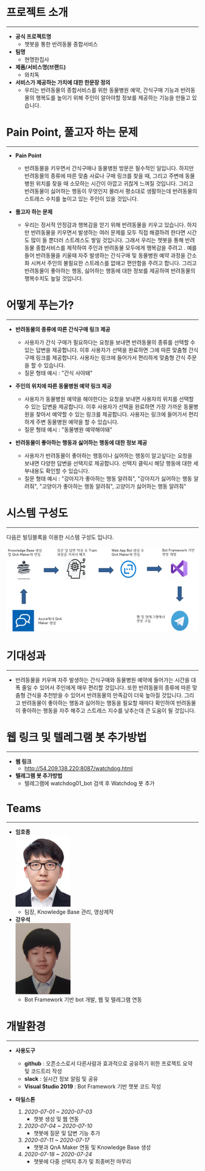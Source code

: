 # 프로젝트 소개
---
- **공식 프로젝트명**
    - 챗봇을 통한 반려동물 종합서비스
- **팀명**
    - 현명한집사
- **제품/서비스명(브랜드)**
    - 와치독
- **서비스가 제공하는 가치에 대한 한문장 정의**
    - 우리는 반려동물의 종합서비스를 위한 동물병원 예약, 간식구매 기능과 반려동물의 행복도를 높이기 위해 주인이 알아야할 정보를 제공하는 기능을 만들고 있습니다.
# Pain Point, 풀고자 하는 문제
---
- **Pain Point**
    - 반려동물을 키우면서 간식구매나 동물병원 방문은 필수적인 일입니다. 하지만 반려동물의 종류에 따른 맞춤 사료나 구매 링크를 찾을 때, 그리고 주변에 동물병원 위치를 찾을 때 소모하는 시간이 아깝고 귀찮게 느껴질 것입니다. 그리고 반려동물이 싫어하는 행동이 무엇인지 몰라서 평소대로 생활하는데 반려동물의 스트레스 수치를 높이고 있는 주인이 있을 것입니다.

- **풀고자 하는 문제**
    - 우리는 정서적 안정감과 행복감을 얻기 위해 반려동물을 키우고 있습니다. 하지만 반려동물을 키우면서 발생하는 여러 문제를 모두 직접 해결하려 한다면 시간도 많이 들 뿐더러 스트레스도 쌓일 것입니다.  그래서 우리는 챗봇을 통해 반려동물 종합서비스를 제작하여 주인과 반려동물 모두에게 행복감을 주려고 . 예를들어 반려동물을 키울때 자주 발생하는 간식구매 및 동물병원 예약 과정을 간소화 시켜서 주인의 불필요한 스트레스를 없애고 편안함을 주려고 합니다. 그리고 반려동물이 좋아하는 행동, 싫어하는 행동에 대한 정보를 제공하여 반려동물의 행복수치도 높일 것입니다.

# 어떻게 푸는가?
---
- **반려동물의 종류에 따른 간식구매 링크 제공**
  - 사용자가 간식 구매가 필요하다는 요청을 보내면 반려동물의 종류를 선택할 수 있는 답변을 제공합니다. 이후 사용자가 선택을 완료하면 그에 따른 맞춤형 간식구매 링크를 제공합니다. 사용자는 링크에 들어가서 편리하게 맞춤형 간식 주문을 할 수 있습니다.
  - 질문 형태 예시 : "간식 사야돼"

- **주인의 위치에 따른 동물병원 예약 링크 제공**
  - 사용자가 동물병원 예약을 해야한다는 요청을 보내면 사용자의 위치를 선택할 수 있는 답변을 제공합니다. 이후 사용자가 선택을 완료하면 가장 가까운 동물병원을 찾아서 예약할 수 있는 링크를 제공합니다. 사용자는 링크에 들어가서 편리하게 주변 동물병원 예약을 할 수 있습니다.
  - 질문 형태 예시 : "동물병원 예약해야돼"

- **반려동물이 좋아하는 행동과 싫어하는 행동에 대한 정보 제공**
  - 사용자가 반려동물이 좋아하는 행동이나 싫어하는 행동이 알고싶다는 요청을 보내면 다양한 답변을 선택지로 제공합니다. 선택지 클릭시 해당 행동에 대한 세부내용도 확인할 수 있습니다.
  - 질문 형태 예시 : "강아지가 좋아하는 행동 알려줘", "강아지가 싫어하는 행동 알려줘", "고양이가 좋아하는 행동 알려줘", 고양이가 싫어하는 행동 알려줘"

# 시스템 구성도
---
다음은 빌딩블록을 이용한 시스템 구성도 입니다.
<br><br>![시스템 구성도](./image/시스템구조도.png)

# 기대성과
---
- 반려동물을 키우며 자주 발생하는 간식구매와 동물병원 예약에 들어가는 시간을 대폭 줄일 수 있어서 주인에게 매우 편리할 것입니다. 또한 반려동물의 종류에 따른 맞춤형 간식을 추천받을 수 있어서 반려동물의 만족감이 더욱 높아질 것입니다. 그리고 반려동물이 좋아하는 행동과 싫어하는 행동을 필요할 때마다 확인하여 반려동물이 좋아하는 행동을 자주 해주고 스트레스 지수를 낮추는데 큰 도움이 될 것입니다.

# 웹 링크 및 텔레그램 봇 추가방법
---
- **웹 링크**
    - http://54.209.138.220:8087/watchdog.html
- **텔레그램 봇 추가방법**
    - 텔레그램에 watchdog01_bot 검색 후 Watchdog 봇 추가


# Teams
---
- **임호종**
<br>![사진](./image/20151598임호종.png)
    - 팀장, Knowledge Base 관리, 영상제작
- **강우석**
<br>![사진](./image/20151516강우석.png)
    - Bot Framework 기반 bot 개발, 웹 및 텔레그램 연동


# 개발환경
---
- **사용도구**
  - **github** : 오픈소스로서 다른사람과 효과적으로 공유하기 위한 프로젝트 요약 및 코드트리 작성
  - **slack** : 실시간 정보 알림 및 공유
  - **Visual Studio 2019** : Bot Framework 기반 챗봇 코드 작성

- **마일스톤**
    1. *2020-07-01 ~ 2020-07-03*
        - 챗봇 생성 및 웹 연동
    2. *2020-07-04 ~ 2020-07-10*
        - 챗봇에 질문 및 답변 기능 추가
    3. *2020-07-11 ~ 2020-07-17*
        - 챗봇과 QnA Maker 연동 및 Knowledge Base 생성
    4. *2020-07-18 ~ 2020-07-24*
        - 챗봇에 다중 선택지 추가 및 최종버전 마무리
